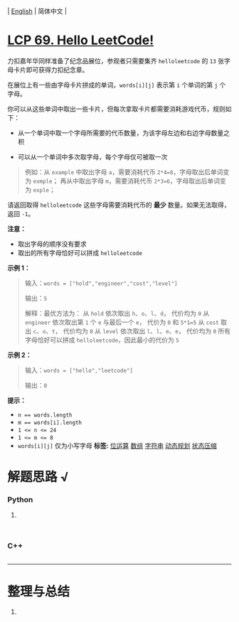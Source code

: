 | [English](README_EN.md) | 简体中文 |

# [LCP 69. Hello LeetCode!](https://leetcode.cn/problems/rMeRt2)
力扣嘉年华同样准备了纪念品展位，参观者只需要集齐 `helloleetcode` 的 `13` 张字母卡片即可获得力扣纪念章。

在展位上有一些由字母卡片拼成的单词，`words[i][j]` 表示第 `i` 个单词的第 `j` 个字母。

你可以从这些单词中取出一些卡片，但每次拿取卡片都需要消耗游戏代币，规则如下：

- 从一个单词中取一个字母所需要的代币数量，为该字母左边和右边字母数量之积

- 可以从一个单词中多次取字母，每个字母仅可被取一次

> 例如：从 `example` 中取出字母 `a`，需要消耗代币 `2*4=8`，字母取出后单词变为 `exmple`；
再从中取出字母 `m`，需要消耗代币 `2*3=6`，字母取出后单词变为 `exple`；

请返回取得 `helloleetcode` 这些字母需要消耗代币的 **最少** 数量。如果无法取得，返回 `-1`。

**注意：**
- 取出字母的顺序没有要求
- 取出的所有字母恰好可以拼成 `helloleetcode` 

**示例 1：**
>输入：`words = ["hold","engineer","cost","level"]`
>
>输出：`5`
>
>解释：最优方法为：
>从 `hold` 依次取出 `h`、`o`、`l`、`d`， 代价均为 `0`
>从 `engineer` 依次取出第 `1` 个 `e` 与最后一个 `e`， 代价为 `0` 和 `5*1=5`
>从 `cost` 取出 `c`、`o`、`t`， 代价均为 `0`
>从 `level` 依次取出 `l`、`l`、`e`、`e`， 代价均为 `0`
>所有字母恰好可以拼成 `helloleetcode`，因此最小的代价为 `5`

**示例 2：**
>输入：`words = ["hello","leetcode"]`
>
>输出：`0`

**提示：**
+ `n == words.length`
+ `m == words[i].length`
+ `1 <= n <= 24`
+ `1 <= m <= 8`
+ `words[i][j]` 仅为小写字母
**标签:**  [位运算](https://leetcode.cn/tag/bit-manipulation) [数组](https://leetcode.cn/tag/array) [字符串](https://leetcode.cn/tag/string) [动态规划](https://leetcode.cn/tag/dynamic-programming) [状态压缩](https://leetcode.cn/tag/bitmask) 
# 解题思路 √

### Python

1. 

```python

```


```python

```

### C++

```cpp

```

---



# 整理与总结

1. 